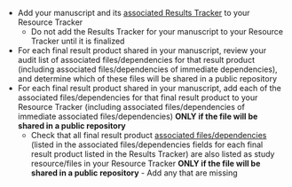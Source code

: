 <!-- Results support low-->
* Add your manuscript and its [associated Results Tracker](../../terms/index.md#associated-results-tracker) to your Resource Tracker 
  * Do not add the Results Tracker for your manuscript to your Resource Tracker until it is finalized 
* For each final result product shared in your manuscript, review your audit list of associated files/dependencies for that result product (including associated files/dependencies of immediate dependencies), and determine which of these files will be shared in a public repository 
* For each final result product shared in your manuscript, add each of the associated files/dependencies for that final result product to your Resource Tracker (including associated files/dependencies of immediate associated files/dependencies) **ONLY if the file will be shared in a public repository** 
  * Check that all final result product [associated files/dependencies](../../terms/index.md#associated-filesdependencies) (listed in the associated files/dependencies fields for each final result product listed in the Results Tracker) are also listed as study resource/files in your Resource Tracker **ONLY if the file will be shared in a public repository** - Add any that are missing